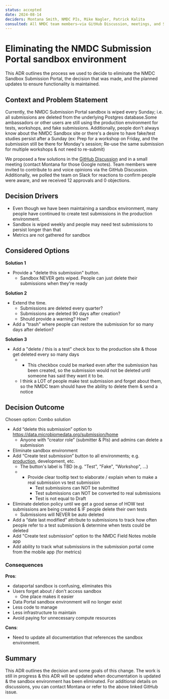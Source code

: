 ```yaml
---
status: accepted
date: 2024-08-14
deciders: Montana Smith, NMDC PIs, Mike Nagler, Patrick Kalita 
consulted: All NMDC team members—via GitHub Discussion, meetings, and Slack —were given the opportunity to express their opinions
---
```

# Eliminating the NMDC Submission Portal sandbox environment

This ADR outlines the process we used to decide to eliminate the NMDC Sandbox Submission Portal, the decision that was made, and the planned updates to ensure functionality is maintained. 

## Context and Problem Statement

Currently, the NMDC Submission Portal sandbox is wiped every Sunday; i.e. all submissions are deleted from the underlying Postgres database.Some ambassadors or other users are still using the production environment for tests, workshops, and fake submissions. Additionally, people don't always know about the NMDC Sandbox site or there's a desire to have fake/test studies persist after a Sunday (ex: Prep for a workshop on Friday, and the submission still be there for Monday's session; Re-use the same submission for multiple workshops & not need to re-submit)

We proposed a few solutions in the [GitHub Discussion](https://github.com/microbiomedata/issues/discussions/743) and in a small meeting (contact Montana for those Google notes). Team members were invited to contribute to and voice opinions via the GitHub Discussion. Additionally, we polled the team on Slack for reactions to confirm people were aware, and we received 12 approvals and 0 objections.

<!-- This is an optional element. Feel free to remove. -->
## Decision Drivers

* Even though we have been maintaining a sandbox environment, many people have continued to create test submissions in the production environment.
* Sandbox is wiped weekly and people may need test submissions to persist longer than that
* Metrics are not gathered for sandbox

## Considered Options

**Solution 1**
* Provide a "delete this submission" button.
    - Sandbox NEVER gets wiped. People can just delete their submissions when they're ready

**Solution 2**
* Extend the time.
    - Submissions are deleted every quarter?
    - Submissions are deleted 90 days after creation?
    - Should provide a warning? How?
* Add a "trash" where people can restore the submission for so many days after deletion?

**Solution 3**
* Add a "delete / this is a test" check box to the production site & those get deleted every so many days
    - - This checkbox could be marked even after the submission has been created, so the submission would not be deleted until someone has said they want it to be.
    - I think a LOT of people make test submission and forget about them, so the NMDC team should have the ability to delete them & send a notice

## Decision Outcome

Chosen option: Combo solution
* Add “delete this submission” option to https://data.microbiomedata.org/submission/home
    - Anyone with “creator role” (submitter & PIs) and admins can delete a submission
* Eliminate sandbox environment
* Add “Create test submission” button to all environments; e.g. [production](https://data.microbiomedata.org/submission/home), development, etc.
    - The button's label is TBD (e.g. "Test", "Fake", "Workshop", ...)
    - - Provide clear tooltip text to elaborate / explain when to make a real submission vs test submission
        - Test submissions can NOT be submitted
        - Test submissions can NOT be converted to real submissions
        - Test is not equal to Draft
* Eliminate deletion policy until we get a good sense of HOW test submissions are being created & IF people delete their own tests
    - Submissions will NEVER be auto deleted
* Add a “date last modified” attribute to submissions to track how often people refer to a test submission & determine when tests could be deleted
* Add "Create test submission” option to the NMDC Field Notes mobile app
* Add ability to track what submissions in the submission portal come from the mobile app (for metrics)

<!-- This is an optional element. Feel free to remove. -->
### Consequences    

**Pros**:
- dataportal sandbox is confusing, eliminates this
- Users forget about / don't access sandbox
    - One place makes it easier
- Data Portal sandbox environment will no longer exist
- Less code to manage
- Less infrastructure to maintain
- Avoid paying for unnecessary compute resources

**Cons**:
- Need to update all documentation that references the sandbox environment.

## Summary

This ADR outlines the decision and some goals of this change. The work is still in progress & this ADR will be updated when documentation is updated & the sandbox environment has been eliminated. For additional details on discussions, you can contact Montana or refer to the above linked GitHub issue. 
